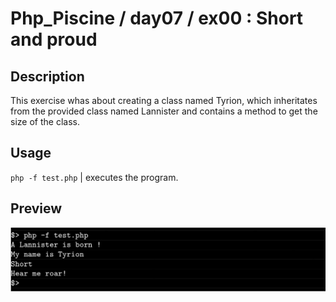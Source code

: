 # Php_Piscine / day07 / ex00 : Short and proud

## Description
This exercise whas about creating a class named Tyrion, which inheritates from the provided class named Lannister and contains a method to get the size of the class.

## Usage
`php -f test.php` | executes the program.

## Preview
<img src="../../resources/images/tyrion.png" width="1200">
